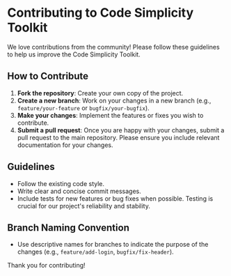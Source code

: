 # Contributing to Code Simplicity Toolkit

We love contributions from the community! Please follow these guidelines to help us improve the Code Simplicity Toolkit.

## How to Contribute
1. **Fork the repository**: Create your own copy of the project.
2. **Create a new branch**: Work on your changes in a new branch (e.g., `feature/your-feature` or `bugfix/your-bugfix`).
3. **Make your changes**: Implement the features or fixes you wish to contribute.
4. **Submit a pull request**: Once you are happy with your changes, submit a pull request to the main repository. Please ensure you include relevant documentation for your changes.

## Guidelines
- Follow the existing code style.
- Write clear and concise commit messages.
- Include tests for new features or bug fixes when possible. Testing is crucial for our project's reliability and stability.

## Branch Naming Convention
- Use descriptive names for branches to indicate the purpose of the changes (e.g., `feature/add-login`, `bugfix/fix-header`).

Thank you for contributing!